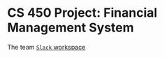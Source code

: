  # CS 450 Project: Financial Management System

 The team [`Slack` workspace](inigo-montoya.slack.com)
